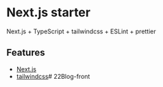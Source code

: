 # Next.js starter
Next.js + TypeScript + tailwindcss + ESLint + prettier

## Features
- [Next.js](https://github.com/vercel/next.js) 
- [tailwindcss](https://github.com/tailwindcss/tailwindcss)# 22Blog-front
